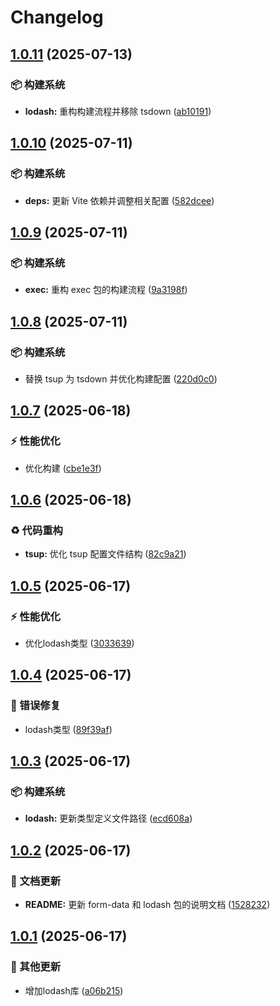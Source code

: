 # Changelog

## [1.0.11](https://github.com/CandriaJS/core-lib/compare/lodash-v1.0.10...lodash-v1.0.11) (2025-07-13)


### 📦️ 构建系统

* **lodash:** 重构构建流程并移除 tsdown ([ab10191](https://github.com/CandriaJS/core-lib/commit/ab10191cbf84ad7577d5ed8d72cf15ac670f85a1))

## [1.0.10](https://github.com/CandriaJS/core-lib/compare/lodash-v1.0.9...lodash-v1.0.10) (2025-07-11)


### 📦️ 构建系统

* **deps:** 更新 Vite 依赖并调整相关配置 ([582dcee](https://github.com/CandriaJS/core-lib/commit/582dcee07c7a0070699ef695c15735baa80e889a))

## [1.0.9](https://github.com/CandriaJS/core-lib/compare/lodash-v1.0.8...lodash-v1.0.9) (2025-07-11)


### 📦️ 构建系统

* **exec:** 重构 exec 包的构建流程 ([9a3198f](https://github.com/CandriaJS/core-lib/commit/9a3198f41d5dfe3379f24683b1b739e02ac64870))

## [1.0.8](https://github.com/CandriaJS/core-lib/compare/lodash-v1.0.7...lodash-v1.0.8) (2025-07-11)


### 📦️ 构建系统

* 替换 tsup 为 tsdown 并优化构建配置 ([220d0c0](https://github.com/CandriaJS/core-lib/commit/220d0c0413f5512862c6eafa0497f7610c3a0686))

## [1.0.7](https://github.com/CandriaJS/core-lib/compare/lodash-v1.0.6...lodash-v1.0.7) (2025-06-18)


### ⚡️ 性能优化

* 优化构建 ([cbe1e3f](https://github.com/CandriaJS/core-lib/commit/cbe1e3ff2aaf061a5dbef1229dc4a809a8dc6c6b))

## [1.0.6](https://github.com/CandriaJS/core-lib/compare/lodash-v1.0.5...lodash-v1.0.6) (2025-06-18)


### ♻️ 代码重构

* **tsup:** 优化 tsup 配置文件结构 ([82c9a21](https://github.com/CandriaJS/core-lib/commit/82c9a210167744b82525360c7f5e73b95566576f))

## [1.0.5](https://github.com/CandriaJS/core-lib/compare/lodash-v1.0.4...lodash-v1.0.5) (2025-06-17)


### ⚡️ 性能优化

* 优化lodash类型 ([3033639](https://github.com/CandriaJS/core-lib/commit/30336391cf3a46ddd8a9a51ca8e543fab7546c86))

## [1.0.4](https://github.com/CandriaJS/core-lib/compare/lodash-v1.0.3...lodash-v1.0.4) (2025-06-17)


### 🐛 错误修复

* lodash类型 ([89f39af](https://github.com/CandriaJS/core-lib/commit/89f39af4a6d97a4dc8b582c2d81914b522c89462))

## [1.0.3](https://github.com/CandriaJS/core-lib/compare/lodash-v1.0.2...lodash-v1.0.3) (2025-06-17)


### 📦️ 构建系统

* **lodash:** 更新类型定义文件路径 ([ecd608a](https://github.com/CandriaJS/core-lib/commit/ecd608a35223aace0020e5772a13c084587772f5))

## [1.0.2](https://github.com/CandriaJS/core-lib/compare/lodash-v1.0.1...lodash-v1.0.2) (2025-06-17)


### 📝 文档更新

* **README:** 更新 form-data 和 lodash 包的说明文档 ([1528232](https://github.com/CandriaJS/core-lib/commit/1528232b54cc56b539f4ed5688baf003ccd6d6a0))

## [1.0.1](https://github.com/CandriaJS/core-lib/compare/lodash-v1.0.0...lodash-v1.0.1) (2025-06-17)


### 🔧 其他更新

* 增加lodash库 ([a06b215](https://github.com/CandriaJS/core-lib/commit/a06b215ccf524f2251973f7a5f4cfbd0be4d0757))
